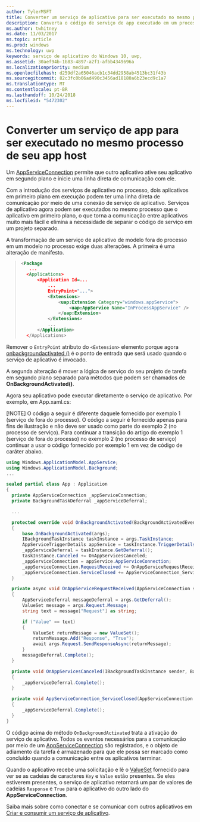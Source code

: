 ```yaml
---
author: TylerMSFT
title: Converter um serviço de aplicativo para ser executado no mesmo processo de seu aplicativo host
description: Converta o código de serviço de app executado em um processo separado em segundo plano em código que é executado no mesmo processo de seu provedor de serviços de app.
ms.author: twhitney
ms.date: 11/03/2017
ms.topic: article
ms.prod: windows
ms.technology: uwp
keywords: serviço de aplicativo do Windows 10, uwp,
ms.assetid: 30aef94b-1b83-4897-a2f1-afbb4349696a
ms.localizationpriority: medium
ms.openlocfilehash: d259df2a65046acb1c34dd2958ab4513bc31f43b
ms.sourcegitcommit: 82c3fc0b06ad490c3456ad18180a6b23ecd9c1a7
ms.translationtype: MT
ms.contentlocale: pt-BR
ms.lasthandoff: 10/24/2018
ms.locfileid: "5472302"
---
```

# <a name="convert-an-app-service-to-run-in-the-same-process-as-its-host-app"></a>Converter um serviço de app para ser executado no mesmo processo de seu app host

Um [AppServiceConnection](https://msdn.microsoft.com/library/windows/apps/windows.applicationmodel.appservice.appserviceconnection.aspx) permite que outro aplicativo ative seu aplicativo em segundo plano e inicie uma linha direta de comunicação com ele.

Com a introdução dos serviços de aplicativo no processo, dois aplicativos em primeiro plano em execução podem ter uma linha direta de comunicação por meio de uma conexão de serviço de aplicativo. Serviços de aplicativo agora podem ser executados no mesmo processo que o aplicativo em primeiro plano, o que torna a comunicação entre aplicativos muito mais fácil e elimina a necessidade de separar o código de serviço em um projeto separado.

A transformação de um serviço de aplicativo de modelo fora do processo em um modelo no processo exige duas alterações. A primeira é uma alteração de manifesto.

> ```xml
> <Package
>    ...
>   <Applications>
>       <Application Id=...
>           ...
>           EntryPoint="...">
>           <Extensions>
>               <uap:Extension Category="windows.appService">
>                   <uap:AppService Name="InProcessAppService" />
>               </uap:Extension>
>           </Extensions>
>           ...
>       </Application>
>   </Applications>
> ```

Remover o `EntryPoint` atributo do `<Extension>` elemento porque agora [onbackgroundactivated ()](https://msdn.microsoft.com/library/windows/apps/windows.ui.xaml.application.onbackgroundactivated.aspx) é o ponto de entrada que será usado quando o serviço de aplicativo é invocado.

A segunda alteração é mover a lógica de serviço do seu projeto de tarefa em segundo plano separado para métodos que podem ser chamados de **OnBackgroundActivated()**.

Agora seu aplicativo pode executar diretamente o serviço de aplicativo. Por exemplo, em App.xaml.cs:

[!NOTE] O código a seguir é diferente daquele fornecido por exemplo 1 (serviço de fora do processo). O código a seguir é fornecido apenas para fins de ilustração e não deve ser usado como parte do exemplo 2 (no processo de serviço).  Para continuar a transição do artigo do exemplo 1 (serviço de fora do processo) no exemplo 2 (no processo de serviço) continuar a usar o código fornecido por exemplo 1 em vez de código de caráter abaixo.

``` cs
using Windows.ApplicationModel.AppService;
using Windows.ApplicationModel.Background;
...

sealed partial class App : Application
{
  private AppServiceConnection _appServiceConnection;
  private BackgroundTaskDeferral _appServiceDeferral;

  ...

  protected override void OnBackgroundActivated(BackgroundActivatedEventArgs args)
  {
      base.OnBackgroundActivated(args);
      IBackgroundTaskInstance taskInstance = args.TaskInstance;
      AppServiceTriggerDetails appService = taskInstance.TriggerDetails as AppServiceTriggerDetails;
      _appServiceDeferral = taskInstance.GetDeferral();
      taskInstance.Canceled += OnAppServicesCanceled;
      _appServiceConnection = appService.AppServiceConnection;
      _appServiceConnection.RequestReceived += OnAppServiceRequestReceived;
      _appServiceConnection.ServiceClosed += AppServiceConnection_ServiceClosed;
  }

  private async void OnAppServiceRequestReceived(AppServiceConnection sender, AppServiceRequestReceivedEventArgs args)
  {
      AppServiceDeferral messageDeferral = args.GetDeferral();
      ValueSet message = args.Request.Message;
      string text = message["Request"] as string;

      if ("Value" == text)
      {
          ValueSet returnMessage = new ValueSet();
          returnMessage.Add("Response", "True");
          await args.Request.SendResponseAsync(returnMessage);
      }
      messageDeferral.Complete();
  }

  private void OnAppServicesCanceled(IBackgroundTaskInstance sender, BackgroundTaskCancellationReason reason)
  {
      _appServiceDeferral.Complete();
  }

  private void AppServiceConnection_ServiceClosed(AppServiceConnection sender, AppServiceClosedEventArgs args)
  {
      _appServiceDeferral.Complete();
  }
}
```

O código acima do método `OnBackgroundActivated` trata a ativação do serviço de aplicativo. Todos os eventos necessários para a comunicação por meio de um [AppServiceConnection](https://msdn.microsoft.com/library/windows/apps/windows.applicationmodel.appservice.appserviceconnection.aspx) são registrados, e o objeto de adiamento da tarefa é armazenado para que ele possa ser marcado como concluído quando a comunicação entre os aplicativos terminar.

Quando o aplicativo recebe uma solicitação e lê o [ValueSet](https://msdn.microsoft.com/library/windows/apps/windows.foundation.collections.valueset.aspx) fornecido para ver se as cadeias de caracteres `Key` e `Value` estão presentes. Se eles estiverem presentes, o serviço de aplicativo retornará um par de valores de cadeias `Response` e `True` para o aplicativo do outro lado do **AppServiceConnection**.

Saiba mais sobre como conectar e se comunicar com outros aplicativos em [Criar e consumir um serviço de aplicativo](https://msdn.microsoft.com/windows/uwp/launch-resume/how-to-create-and-consume-an-app-service?f=255&MSPPError=-2147217396).

